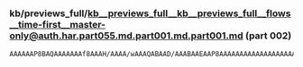 ### kb/previews_full/kb__previews_full__kb__previews_full__flows__time-first__master-only@auth.har.part055.md.part001.md.part001.md (part 002)

```md
AAAAAAP8BAQAAAAAAAf8AAAH/AAAA/wAAAQABAAD/AAABAAEAAP8AAAAAAAAAAAAAAAAAAAABAAAAAAEAAAAAAAAAAAAAAAAAAAABAAAAAAAAAQAAAAAAAP8
```

```
